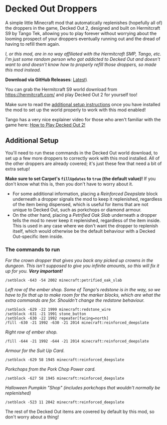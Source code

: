 # Decked Out Droppers
A simple little Minecraft mod that automatically replenishes (hopefully all of) the droppers in the game, Decked Out 2, designed and built on Hermitcraft S9 by Tango Tek, allowing you to play forever without worrying about the looming prospect of your droppers eventually running out and the dread of having to refill them again.

_I, or this mod, are in no way affiliated with the Hermitcraft SMP, Tango, etc. I'm just some random person who got addicted to Decked Out and doesn't want to and doesn't know how to properly refill those droppers, so made this mod instead._

**Download via GitHub Releases**: [Latest](/../../releases/latest)\

You can grab the Hermitcraft S9 world download from https://hermitcraft.com/ and play Decked Out 2 for yourself too!

Make sure to read the [additional setup instructions](#additional-setup) once you have installed the mod to set up the world properly to work with this mod enabled!

Tango has a very nice explainer video for those who aren't familiar with the game here: [How to Play Decked Out 2!](https://youtu.be/aoVVCwx6k1w)

## Additional Setup
You'll need to run these commands in the Decked Out world download, to set up a few more droppers to correctly work with this mod installed. All of the other droppers are already covered; it's just these few that need a bit of extra setup!

**Make sure to set Carpet's `fillUpdates` to `true` (the default value)!** If you don't know what this is, then you don't have to worry about it.

- For some additional information, placing a _Reinforced Deepslate_ block underneath a dropper signals the mod to keep it replenished, regardless of the item being dispensed, which is useful for items that are not unique to Decked Out, such as porkchops or diamond armour.
- On the other hand, placing a _Petrified Oak Slab_ underneath a dropper tells the mod to never keep it replenished, regardless of the item inside. This is used in any case where we don't want the dropper to replenish itself, which would otherwise be the default behaviour with a Decked Out-specific item inside.

### The commands to run
_For the crown dropper that gives you back any picked up crowns in the dungeon. This isn't supposed to give you infinite amounts, so this will fix it up for you. **Very important!**_

```
/setblock -643 -54 2002 minecraft:petrified_oak_slab
```

_Left row of the ember shop. Some of Tango's redstone is in the way, so we have to fix that up to make room for the marker blocks, which are what the extra commands are for. Shouldn't change the redstone behaviour._

```
/setblock -629 -22 1999 minecraft:redstone_wire
/setblock -631 -21 1991 stone_button
/setblock -630 -22 1992 repeater[facing=north]
/fill -630 -21 1992 -630 -21 2014 minecraft:reinforced_deepslate
```

_Right row of ember shop._

```
/fill -644 -21 1992 -644 -21 2014 minecraft:reinforced_deepslate
```

_Armour for the Suit Up Card._

```
/setblock -629 58 1945 minecraft:reinforced_deepslate
```

_Porkchops from the Pork Chop Power card._

```
/setblock -627 58 1945 minecraft:reinforced_deepslate
```

_Halloween Pumpkin "Shop" (includes porkchops that wouldn't normally be replenished)_

```
/setblock -523 11 2042 minecraft:reinforced_deepslate
```

The rest of the Decked Out items are covered by default by this mod, so don't worry about a thing!